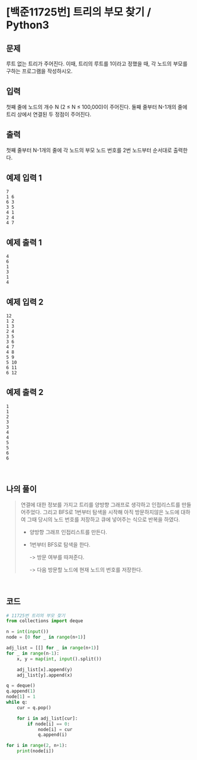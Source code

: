 # [백준11725번] 트리의 부모 찾기 / Python3

## 문제

루트 없는 트리가 주어진다. 이때, 트리의 루트를 1이라고 정했을 때, 각 노드의 부모를 구하는 프로그램을 작성하시오.

## 입력

첫째 줄에 노드의 개수 N (2 ≤ N ≤ 100,000)이 주어진다. 둘째 줄부터 N-1개의 줄에 트리 상에서 연결된 두 정점이 주어진다.

## 출력

첫째 줄부터 N-1개의 줄에 각 노드의 부모 노드 번호를 2번 노드부터 순서대로 출력한다.

## 예제 입력 1

```
7
1 6
6 3
3 5
4 1
2 4
4 7
```

## 예제 출력 1

```
4
6
1
3
1
4
```

## 예제 입력 2

```
12
1 2
1 3
2 4
3 5
3 6
4 7
4 8
5 9
5 10
6 11
6 12
```

## 예제 출력 2

```
1
1
2
3
3
4
4
5
5
6
6
```

<br>

## 나의 풀이

> 연결에 대한 정보를 가지고 트리를 양방향 그래프로 생각하고 인접리스트를 만들어주었다. 그리고 BFS로 1번부터 탐색을 시작해 아직 방문하지않은 노드에 대하여 그때 당시의 노드 번호를 저장하고 큐에 넣어주는 식으로 반복을 하였다.
>
> - 양방향 그래프 인접리스트를 만든다.
>
> - 1번부터 BFS로 탐색을 한다. 
>
>   -> 방문 여부를 따져준다.
>
>   -> 다음 방문할 노드에 현재 노드의 번호를 저장한다.

<br>

## 코드

```python
# 11725번 트리의 부모 찾기
from collections import deque

n = int(input())
node = [0 for _ in range(n+1)]

adj_list = [[] for _ in range(n+1)]
for _ in range(n-1):
    x, y = map(int, input().split())

    adj_list[x].append(y)
    adj_list[y].append(x)

q = deque()
q.append(1)
node[1] = 1
while q:
    cur = q.pop()

    for i in adj_list[cur]:
        if node[i] == 0:
            node[i] = cur
            q.append(i)

for i in range(2, n+1):
    print(node[i])

```

